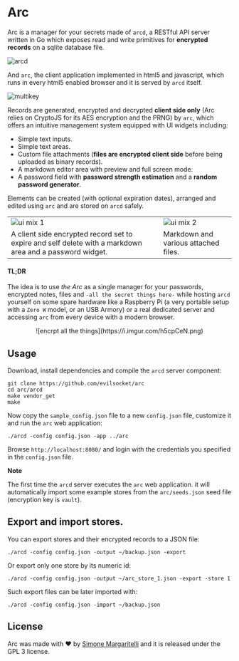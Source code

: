 # Arc

Arc is a manager for your secrets made of `arcd`, a RESTful API server written in Go which exposes read and write primitives for **encrypted records** on a sqlite database file.

![arcd](https://i.imgur.com/swC00gX.png)

And `arc`, the client application implemented in html5 and javascript, which runs in every html5 enabled browser and  it is served by `arcd` itself.

![multikey](https://pbs.twimg.com/media/DQN8W1KWsAEP6bd.jpg:large)

Records are generated, encrypted and decrypted **client side only** (Arc relies on CryptoJS for its AES encryption and the PRNG) by `arc`, which offers an intuitive management system equipped with UI widgets including:

- Simple text inputs.
- Simple text areas.
- Custom file attachments (**files are encrypted client side** before being uploaded as binary records).
- A markdown editor area with preview and full screen mode.
- A password field with **password strength estimation** and a **random password generator**. 

Elements can be created (with optional expiration dates), arranged and edited using `arc` and are stored on `arcd` safely.

||||
| ------------- | -- |-------------- |
| ![ui mix 1](https://i.imgur.com/KCn4RGw.png)  |  | ![ui mix 2](https://i.imgur.com/nxqmRqY.png) |
| A client side encrypted record set to expire and self delete with a markdown area and a password widget. |  |  Markdown and various attached files. |

#### TL;DR 

The idea is to use *the Arc* as a single manager for your passwords, encrypted notes, files and `-all the secret things here-` while hosting `arcd` yourself on some spare hardware like a Raspberry Pi (a very portable setup with a `Zero W` model, or an USB Armory) or a real dedicated server and accessing `arc` from every device with a modern browser.

<p align="center">
![encrpt all the things](https://i.imgur.com/h5cpCeN.png)
</p>

## Usage

Download, install dependencies and compile the `arcd` server component:

    git clone https://github.com/evilsocket/arc
    cd arc/arcd
    make vendor_get
    make

Now copy the `sample_config.json` file to a new `config.json` file, customize it and run the `arc` web application:

    ./arcd -config config.json -app ../arc

Browse `http://localhost:8080/` and login with the credentials you specified in the `config.json` file.

**Note**

The first time the `arcd` server executes the `arc` web application. it will automatically import some example stores from the `arc/seeds.json` seed file (encryption key is `vault`).

## Export and import stores.

You can export stores and their encrypted records to a JSON file:

    ./arcd -config config.json -output ~/backup.json -export

Or export only one store by its numeric id:

    ./arcd -config config.json -output ~/arc_store_1.json -export -store 1 

Such export files can be later imported with:

    ./arcd -config config.json -import ~/backup.json

## License

Arc was made with ♥  by [Simone Margaritelli](https://www.evilsocket.net/) and it is released under the GPL 3 license.

